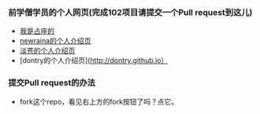 
 ### 前学僧学员的个人网页(完成102项目请提交一个Pull request到这儿)
 - [我是占座的](http://baidu.com)
 - [newraina的个人介绍页](http://about.newraina.com)
 - [淡苍的个人介绍页](http://page.blackganglion.com)
 - [dontry的个人介绍页](http://dontry.github.io）
 

 ### 提交Pull request的办法
 - fork这个repo，看见右上方的fork按钮了吗？点它。
